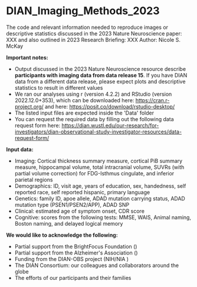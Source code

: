 # DIAN_Imaging_Methods_2023
The code and relevant information needed to reproduce images or descriptive statistics discussed in the 2023 Nature Neuroscience paper: XXX and also outlined in 2023 Research Briefing: XXX
Author: Nicole S. McKay 

<b>Important notes:</b>
* Output discussed in the 2023 Nature Neuroscience resource describe <b> participants with imaging data from data release 15</b>. If you have DIAN data from a different data release, please expect plots and descriptive statistics to result in different values 
* We ran our analyses using r (version 4.2.2) and RStudio (version 2022.12.0+353), which can be downloaded here: https://cran.r-project.org/ and here: https://posit.co/download/rstudio-desktop/
* The listed input files are expected inside the 'Data' folder 
* You can request the required data by filling out the following data request form here: https://dian.wustl.edu/our-research/for-investigators/dian-observational-study-investigator-resources/data-request-form/


<b> Input data:</b>
* Imaging: Cortical thickness summary measure, cortical PiB summary measure, hippocampal volume, total intracranial volume, SUVRs (with partial volume correction) for FDG-Isthmus cingulate, and inferior parietal regions
* Demographics: ID, visit age, years of education, sex, handedness, self reported race, self reported hispanic, primary language 
* Genetics: family ID, apoe allele, ADAD mutation carrying status, ADAD mutation type (PSEN1/PSEN2/APP), ADAD SNP 
* Clinical: estimated age of symptom onset, CDR score
* Cognitive: scores from the following tests: MMSE, WAIS, Animal naming, Boston naming, and delayed logical memory


<b>We would like to acknowledge the following:</b>
* Partial support from the BrightFocus Foundation ()
* Partial support from the Alzheimer's Association ()
* Funding from the DIAN-OBS project (NIH/NIA )
* The DIAN Consortium: our colleagues and collaborators around the globe
* The efforts of our participants and their families

